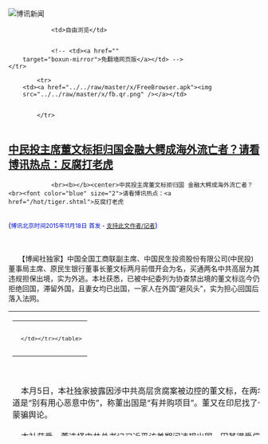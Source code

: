 

<img src="../../raw/master/x/logo_40.gif" alt="博讯新闻"/>
<table>
    <tr>
                
                <td>自由浏览</td>
        
        
                <!-- <td><a href=""
        target="boxun-mirror">免翻墙网页版</a></td> -->
    </tr>
    
            <tr>
        <td><a href="../../raw/master/x/FreeBrowser.apk"><img
        src="../../raw/master/x/fb.qr.png" /></a></td>

        
            </tr>
</table>
<h2>
	<a href="http://www.boxun.com/news/gb/china/2015/11/201511180710.shtml" target="boxun-mirror">中民投主席董文标拒归国金融大鳄成海外流亡者？请看博讯热点：反腐打老虎</a>
</h2>
<p><tr>
<td class="F11" colspan="2" style="line-height:18pt; font-family:宋体; font-size: 12pt;padding:10px;border-top:0"> 

                <br><b></b><center>中民投主席董文标拒归国 金融大鳄成海外流亡者？<br><font color="blue" size="2">请看博讯热点：<a href="/hot/tiger.shtml">反腐打老虎
</a></font><br><font color="#000fC0">(<small>博讯北京时间2015年11月18日</small> <small>首发 - <a href="/cgi-bin/news/support.cgi?art_id=china201511180710" target="_new">支持此文作者/记者</a></small>)</font>
</center>
                <!--bodystart-->      <br>
    <br>
     【博闻社独家】中国全国工商联副主席、中国民生投资股份有限公司(中民投)董事局主席、原民生银行董事长董文标两月前借开会为名，买通两名中共高层为其违规担保出境，实为外逃。本社获悉，已被中纪委列为协查禁出境的董文标迄今仍拒绝回国，滞留外国，且妻女均已出国，一家人在外国“避风头”，实为担心回国后落入法网。 
<table cellpadding="4" align="left" border="0" width="300" height="250"><tr><td>
<table cellpadding="2" cellspacing="0" border="0"><tr><td align="center" style="line-height:18pt; font-family:宋体; font-size: 10pt;padding:10px;border-top:0">

<!-- boxun.com_300x250_education-article-embed_chinese -->
<div id="box011">
<script type="text/javascript">

</script>
</div>

     </td></tr></table>
</td></tr></table>
<br>
                       <br>
    本月5日，本社独家披露因涉中共高层贪腐案被边控的董文标，在两名现任政治局委员担保下于9月26日借开会之名出逃日本。中民投回应指本社报道是“别有用心恶意中伤”，称董出国是“有并购项目”。董又在印尼找了一家相熟华商，到其公司拍张合影然后对外发布，以证其在外“洽谈业务”，实为蒙骗舆论。<br>
    <br>
    本社获悉，董选择中共总书记习近平访美期间违规出国，因其得悉信息中共要对金融界进行反贪腐，诸多目标人物都与他有关，有高层人士暗示他出去“避避风头”，因而千方百计找借口，买通关系，混出国外。<br>
    <br>
    董文标违规出国至今已两个月，逾期不归，借口是妻子女儿都在国外(据悉她们早已取得外国居留权)，想多陪妻女。但据了解，董现与妻女以新加坡为常居地。董出国后，中民投的工作主要由总裁李怀珍主持；董则通过电信等方式进行遥控指挥。<br>
    <br>
    10月28日，董文标又现身中民创业俱乐部在新加坡举行的启动仪式，除董文标外，中民投副主席史玉柱、李银珩，以及中民投32家股东单位代表和中民投经营层高管出席仪式，中民投总裁李怀珍主持会议。外界质疑如此一个中国企业的“俱乐部”，何故要千里迢迢、兴师动众飞到新加坡启动，知情者一语道白：主要就为配合董文标滞外不归！<br>
    <br>
    消息指，董文标主政民生银行其间，留下一屁股烂账，其中一家民企贷款70亿，另外一家贷款17亿，都是经董的手批出，“有去无回”；更重要的是，董文标涉嫌利用手中权力，拉拢腐蚀金融高官，向高官家人输送利益，其中包括前央行行长戴相龙的女婿车峰，车现已被当局拘查，戴相龙亦被中纪委约谈，董文标深知身陷风暴眼。<br>
    <br>
    本社上月初披露，董文标是以去日本参加国际金融会议为名，于9月26日上午从北京首都国际机场出境，被北京市出入境管理局根据公安部的边控名单，控制了数小时。但董文标找到了重庆市委书记孙政才的妻子胡颖；胡是民生银行旗下北京民生财富学院执行院长、民生文化国际交流中心总经理头衔，胡颖则找了其丈夫孙政才。<br>
    <br>
    同时，董文标又找到另一位中共政治局委员、中央统战部部长孙春兰。因孙的丈夫唐骏当年做生意，曾获董文标支持，批给巨额贷款。两位姓孙的政治局委员先后向全国工商联主席全哲洙打招呼“担保”，全哲洙只好以全国工商联名义，给公安部边防管理局、北京市出入境管理局出示担保传真。<br>
    <br>
    博闻社报道全文：<a href="http://bowenpress.com/news/bowen_40851.html">中民投主席董文标拒归国 金融大鳄成海外流亡者？</a>
 [博讯首发,转载请注明出处]- <a href="/cgi-bin/news/support.cgi?art_id=china201511180710" target="_new">支持此文作者/记者</a><!--bodyend-->(博讯 boxun.com) <br><!----> 2300710       
<hr>
<table width="620"><tr><td>
<b></p>
<p>
	<small> ============== 1天前</small>
</p><h2>
	<a href="http://www.boxun.com/news/gb/china/2015/11/201511170105.shtml" target="boxun-mirror">中共军改下月底启动方案缩水裁官减少</a>
</h2>
<p><tr>
<td class="F11" colspan="2" style="line-height:18pt; font-family:宋体; font-size: 12pt;padding:10px;border-top:0"> 

                <br><b></b><center>中共军改下月底启动 方案缩水裁官减少<br><font color="#000fC0">(<small>博讯北京时间2015年11月17日</small> <small>首发 - <a href="/cgi-bin/news/support.cgi?art_id=china201511170105" target="_new">支持此文作者/记者</a></small>)</font>
</center>
                <!--bodystart-->      <br>
    【博闻社独家】本社获悉，中共军队改革下月底开始正式启动。首先要动是军委直属机构，明年一月开始改四总部，二月动七大军区。由于此次军改动作很大，军队中高层将领意见太多，军改方案有所改动，包括原七大军区二级部门整编后保留，改为各战区所属二级局。改革比预期退步，裁减军官相对变少。<br>
      
<table cellpadding="4" align="left" border="0" width="300" height="250"><tr><td>
<table cellpadding="2" cellspacing="0" border="0"><tr><td align="center" style="line-height:18pt; font-family:宋体; font-size: 10pt;padding:10px;border-top:0">

<!-- boxun.com_300x250_article-embed_chinese -->

<!-- boxun.com_300x250_article-embed_chinese -->
<div id="box006">
<script type="text/javascript">

</script>
</div>


     </td></tr></table>
</td></tr></table>
<br>
                       军方消息人士对本社透露，此次军改方案在军队内部引起震荡属意料中事，但为保证改革成功，中央军委深化改革领导小组还是将改革时间稍为延后，推到今年12月底启动；改革方案亦作了局部调整，顶层设计不变，即军委领导机构的改革不变，七大军区撤改为四大战区不变，但战区组成有所变化。<br>
    <br>
    消息透露，经军委主席习近平拍板决定，军队改革方案从下月底开始实施，首先要动的是军委直属机构，如国防大学、国防科技大学、军事科学院等科研及教学机构的转轨；明年一月底开始对军委四总部改革。<br>
    <br>
    军委总部改革方案诚如早前本社所透露，成立陆、海、空三军总部，原军委四总部大变身，总后与总装合并，组成新的后勤保障部门。总参谋部仿照美军参谋长联席会议升格，由三军总部首长和相关将领组成，为军委主席决策提供参谋意见。原四总部改编后成为军委办事机构，不再有一级权限。<br>
    <br>
     消息形容，改革后的中央军委，基本上就是军委主席和总参谋部进行决策，副主席作用将大大弱化，甚至形同虚设。<br>
    <br>
    <a href="http://bowenpress.com/news/bowen_40657.html">博闻社全文报道</a><br>
    <br>
    －
 [博讯首发,转载请注明出处]- <a href="/cgi-bin/news/support.cgi?art_id=china201511170105" target="_new">支持此文作者/记者</a><!--bodyend-->(博讯 boxun.com) <br><!----> 3140105       
<hr>
<table width="620"><tr><td>
<b></p>
<p>
	<small> ============== 2天前</small>
</p><h2>
	<a href="http://www.boxun.com/news/gb/china/2015/11/201511170103.shtml" target="boxun-mirror">习近平访美成果玩乌笼中美高铁项目被指假大空</a>
</h2>
<p><tr>
<td class="F11" colspan="2" style="line-height:18pt; font-family:宋体; font-size: 12pt;padding:10px;border-top:0"> 

                <br><b></b><center>习近平访美成果玩乌笼 中美高铁项目被指假大空<br><font color="#000fC0">(<small>博讯北京时间2015年11月17日</small> <small>首发 - <a href="/cgi-bin/news/support.cgi?art_id=china201511170103" target="_new">支持此文作者/记者</a></small>)</font>
</center>
                <!--bodystart-->      【博闻社独家】今年9、10两个月，中国国家主席习近平先后对美国和英国这两个西方大国进行国事访问；中共官媒号称取得丰硕成果，其中访美成果洋洋洒洒五大类49项。不过大部份为看不见摸不着「务虚」成果，看得见、摸得着的成果大部份又以中方付钱为代价，如向波音购买300架飞机、中美合作建设美国洛杉矶至拉斯维加斯的高铁项目等。<br>
    <br>
     香港出版的最新一期《博讯》月刊透露，就是这些中方掏钱的「巨大成果」，也有不少涉嫌假大空，或八字还没一撇的空中楼阁项目。例如中美合作洛杉矶至拉斯维加斯高铁项目，该项目曾被美国媒体形容为「骗子」项目，早在20年前已有美国公司提出，起起伏伏，未见有影。此次被中方拣起，作为中国高铁向西方输出的标志性成果之一，纳入习近平访美成果目录。有美国媒体指，该项目「借尸还魂」，中国可能要成冤大头。 
<table cellpadding="4" align="left" border="0" width="300" height="250"><tr><td>
<table cellpadding="2" cellspacing="0" border="0"><tr><td align="center" style="line-height:18pt; font-family:宋体; font-size: 10pt;padding:10px;border-top:0">

<!-- boxun.com_300x250_article-embed_chinese -->

<!-- boxun.com_300x250_article-embed_chinese -->
<div id="box006">
<script type="text/javascript">

</script>
</div>


     </td></tr></table>
</td></tr></table>
<br>
                       <br>
    根据中国外交部清单，「洛杉矶至拉斯维加斯的高铁项目」排习近平访美第二大类的第25条：「中国铁路国际(美国)有限公司与美国沙漠快线有限责任公司和帕姆代尔高速铁路有限责任公司在2015年9月13日签署组建美国西部快线项目合资公司框架协议。」清单没有列出这项彰显中国高铁走出世界的伟大胜利的项目，到底具体为何，要花多少钱。<br>
    <br>
    事实上习近平访美前，中方已于9月17日在北京召开中美经济合作记者会，通告此重事项。当时中共中央财办副主任舒国增透露，中美组建合资公司建设并经营「西部快线高速铁路」，从美国内华达州拉斯维加斯，到加州胜利谷和帕姆代尔，最终到洛杉矶，全长370公里，计划总投资127亿美元，预计工程于2016年9月底开工，工期为三年左右。<br>
    <br>
    <a href="http://bowenpress.com/news/bowen_40454.html">博闻社全文报道</a><br>
    <br>
    －
 [博讯首发,转载请注明出处]- <a href="/cgi-bin/news/support.cgi?art_id=china201511170103" target="_new">支持此文作者/记者</a><!--bodyend-->(博讯 boxun.com) <br><!----> 2080103       
<hr>
<table width="620"><tr><td>
<b></p>
<p>
	<small> ============== 2天前</small>
</p><h2>
	<a href="http://www.boxun.com/news/gb/intl/2015/11/201511161953.shtml" target="boxun-mirror">国际救援失败，姜野飞董广平上周五晚被遣返回中国请看博讯热点：抗议示威</a>
</h2>
<p><tr>
<td class="F11" colspan="2" style="line-height:18pt; font-family:宋体; font-size: 12pt;padding:10px;border-top:0"> 

                <br><b></b><center>国际救援失败，姜野飞董广平上周五晚被遣返回中国<br><font color="blue" size="2">请看博讯热点：<a href="/hot/protest.shtml">抗议示威
</a></font><br><font color="#000fC0">(<small>博讯北京时间2015年11月16日</small> <small>首发 - <a href="/cgi-bin/news/support.cgi?art_id=intl201511161953" target="_new">支持此文作者/记者</a></small>)</font>
</center>
                <!--bodystart-->     <div align="center"><img src="http://upload.bx.tl/news/temp13/201511160350351.jpg" width="500"></div>
<br>
        姜野飞在泰国移民监狱被拍照<br>
    <br><center><font size="4"><b>11月13日晚遭遣返登机，一同5名中国难民</b></font></center>
<br>
    <br>
    经过泰国华人朋友再三询问泰国移民监狱IDC 警察，证实，姜野飞、董广平二人已于上周五晚间被中共遣返回国。<br>
    与此同时，来自移民监IDC 内部的消息，也证实，二人于上周五晚间离开移民监狱，被遣送回国。并且消息指，一同遣返的是五个中国难民，其他三人尚不知姓名。不过，已经被关押在IDC 长达七年的联合国难民，中国人李宇宙，却并不在此次遣返之列。<br>
    <br><center><font size="4"><b>遣返前，接受国已经签字，正在接收谈判中</b></font></center>
<br>
    <br>
    姜野飞妻子楚玲告诉记者：“被突然遣返前一周左右，接收国已经和难民署签字，我们都已经知道是哪个西方国家要接收我们，我们已经在为此做准备了。具体的谈判，就是接收国，难民署，和泰国政府的移民局之间谈判。谁料到，中共竟然践踏国际法，公然从接收国和难民署手中抢走了我的丈夫。”<br>
    “丈夫是我生命中的另一半，现在，我的大脑已经无法正常思维了。这太超乎常规了。”楚玲说。<br>
    <br><center><font size="4"><b>消息说：中共掏钱支付保释金和机票</b></font></center>
<br>
    <br>
    消息来源说，他们反复询问过好几位移民监狱IDC的警察，异口同声确认二人已经被遣返回中国。移民监狱警察说：“中国政府掏钱，支付了保释金和机票，把他们送回中国了。”他们质问警察，姜董二人是联合国难民，怎么可以遣返？警察只回答说：他们是通缉犯，中国政府掏钱就遣返了。<br>
    记者打电话去联合国难民署泰国公署，接电话的官员以不便讨论难民个案为由，拒绝确认消息。<br>
    <br><center><font size="4"><b>国际大营救，集体不敌中泰金钱交易</b></font></center>
<br>
    <br>
    上月28日，姜野飞、董广平被抓后，随即众多国际人士和机构加入了营救行列，包括中国海外各民主党派，民阵、社民党、民主党、公民力量、对华援助协会等在内，以及国际大赦组织、联合国难民署、西方几个国家政府等，均参与了救援工作。然而，现在，国际大救援宣告失败，全体不敌中共和泰国军政府的金钱交换，违背国际底线，将联合国难民也移交返回原籍国。<br>
    <br><center><font size="4"><b>中泰军政府公然违反“难民不驱回”的国际准则</b></font></center>
<br>
    <br>
    国际难民公约第三十三条规定了禁止驱回原则，即：任何国家，不得将在领土内的难民强行遣返回母国，或驱逐出境。根据1951年《难民地位公约》第33条：“任何递约国，不得以任何方式，将难民驱逐或送回至其（母国或其他国家，若这可能导致难民的）生命或自由因为他的种族、宗教、国籍、参加某一社会团体或具有某种政治见解而受威胁的领土边界。”<br>
    这项原则被国际社会广泛接受，已属于国际习惯法。因此，即使每一国家，即便非《难民地位公约》的缔约国，皆有义务尊重禁止驱回原则。缔约国是依据《难民地位公约》，非缔约国则是依据国际习惯法。<br>
    泰国政府明知他们回到中国将意味着什么，依然漠视国际惯例、国际道德准则，放任遣返。联合国难民署更清楚他们被遣返将会遭遇什么后果，但还是没能竭力保护自己批准的政治难民。<br>
    <br><center><font size="4"><b>“难民证”也不能保证安全，在泰中国难民陷入集体恐慌</b></font></center>
<br>
    <br>
    姜野飞曾长期创作讽刺习近平系列漫画，外界人士普遍认为，正是这个原因，导致中共一定要遣返他回国受到惩处。董广平曾参与了“平反六四”和纪念赵紫阳等活动，多次被捕，被称为“郑州十君子”之一。<br>
    他们二人均已经获批为联合国难民，但是如今，这张政治难民的证书，还是不能够保护他们的人身安全。在泰国的中国难民安全，遭遇前所未有的威胁。<br>
    <div align="center"><img src="http://upload.bx.tl/news/temp13/201511160350352.jpg" width="500"></div>
<br>
        董广平曾在在中国被关押照片<br>
    目前，身在泰国寻求政治避难的中国难民，民运、维权和法轮功的，大约有数十人。前几天，曾帮姜野飞董广平家属做过翻译的法轮功小林，和另一功友周勇，也被泰国警察抓进移民监。联系到前不久被从泰国绑架回中国的瑞典籍香港出版商阿海案，习近平政府的海外大抓捕，已经在泰国难民中造成了大恐慌。记者联系到的几位中国难民，对姜董二人被遣返，均感到极为震惊，因为他们拿着联合国难民署颁发的难民证。<br>
    “我们不知道该怎么办了，泰国已经没有安全可言，中共想抓谁回去，就可以抓，下一步，我们该去哪里呢？联合国也不能保护我们的安全了。”一位难民朋友说。<br>
     
 [博讯首发,转载请注明出处]- <a href="/cgi-bin/news/support.cgi?art_id=intl201511161953" target="_new">支持此文作者/记者</a><!--bodyend-->(博讯 boxun.com) <br><!-- http://upload.bx.tl/news/temp13/201511160350351.jpg http://upload.bx.tl/news/temp13/201511160350352.jpg--> 2021953       
<hr>
<table width="620"><tr><td>
<b></p>
<p>
	<small> ============== 3天前</small>
</p><h2>
	<a href="http://www.boxun.com/news/gb/china/2015/11/201511160928.shtml" target="boxun-mirror">福建纪委书记倪岳峰被双规与何立峰关系密切请看博讯热点：反腐打老虎</a>
</h2>
<p><tr>
<td class="F11" colspan="2" style="line-height:18pt; font-family:宋体; font-size: 12pt;padding:10px;border-top:0"> 

                <br><b></b><center>福建纪委书记倪岳峰被双规 与何立峰关系密切<br><font color="blue" size="2">请看博讯热点：<a href="/hot/tiger.shtml">反腐打老虎
</a></font><br><font color="#000fC0">(<small>博讯北京时间2015年11月16日</small> <small>首发 - <a href="/cgi-bin/news/support.cgi?art_id=china201511160928" target="_new">支持此文作者/记者</a></small>)</font>
</center>
                <!--bodystart-->     博讯独家消息，福建省福建纪委书记倪岳峰日前已被双规，这是自10月<a href="/news/gb/china/2015/10/201510080045.shtml">苏树林被查</a>以来，福建落马的第二高官。<br>
    <img src="http://www.boxun.com/news/images/2015/11/201511160928china1.jpg" alt="福建纪委书记倪岳峰被双规 与何立峰关系密切"><p><br>
    在官方14日报道中共福建省委九届十五次全会时，排名第四的倪岳峰并没有出现在与会者名单中。福州日报报道称“省委书记尤权主持会议。省委副书记于伟国，省委常委杨岳、叶双瑜、张志南、李书磊、王蒙徽、熊安东、雷春美出席会议。”<br>
    <br>
    消息人士向博讯透露，倪岳峰13日被中央带到北京交代问题,无缘参加当天福建省九届十五次会议。据信，倪岳峰被调查和土地征收腐败有关。博讯网曾多次报道倪岳峰与原福州市委书记何立峰(现任国家发改委副主任)以及福建原省长苏树林大肆侵占农民土地，从中牟利。而厦门原国土局长“自杀”，让问题变得更为严重。
 [博讯首发,转载请注明出处]- <a href="/cgi-bin/news/support.cgi?art_id=china201511160928" target="_new">支持此文作者/记者</a><!--bodyend-->(博讯 boxun.com) <br><!----> 750928       
</p>
<hr>
<table width="620"><tr><td>
<b></p>
<p>
	<small> ============== 3天前</small>
</p><h2>
	<a href="http://www.boxun.com/news/gb/intl/2015/11/201511161259.shtml" target="boxun-mirror">流亡泰国民运人士姜野飞董广平疑被遣返中国</a>
</h2>
<p><tr>
<td class="F11" colspan="2" style="line-height:18pt; font-family:宋体; font-size: 12pt;padding:10px;border-top:0"> 

                <br><b></b><center>流亡泰国民运人士姜野飞董广平疑被遣返中国<br><font color="#000fC0">(<small>博讯北京时间2015年11月16日</small> <small>首发 - <a href="/cgi-bin/news/support.cgi?art_id=intl201511161259" target="_new">支持此文作者/记者</a></small>)</font>
</center>
                <!--bodystart-->     <br>
    <br>
      博讯报道（11月16日），据某人权机构以及泰国移民监消息，10月28日被泰国警方抓捕的中国民运人士姜野飞和董广平疑似于2015年11月12日遣返中国。目前，两位当事人家属在联合国难民署（UN）门口等待来自UN的确认。 
<table cellpadding="4" align="left" border="0" width="300" height="250"><tr><td>
<table cellpadding="2" cellspacing="0" border="0"><tr><td align="center" style="line-height:18pt; font-family:宋体; font-size: 10pt;padding:10px;border-top:0">

<!-- boxun.com_300x250_article-embed_chinese -->

<!-- boxun.com_300x250_article-embed_chinese -->
<div id="box006">
<script type="text/javascript">

</script>
</div>


     </td></tr></table>
</td></tr></table>
<br>
                       <br>
    据姜野飞妻子楚玲消息：12号晚上10点20分姜野飞和董广平他俩被带走。走时要求衣服鞋子都穿上，以往换房间不用穿鞋和衣服就可以，那天带人的气势不像是换房，而是另有目的。<br>
    <br>
    据楚玲说：以前关在15A房间的时候，有电话可以偷偷打出来和外面取得联系。但是换到5号房间之后，那里没有电话，只能是3天放风时打公用电话。<br>
    <br>
    楚玲据姜野飞狱友消息：姜野飞当时感觉不好，临走向狱友交代了很多话。但是，现在楚玲还不知道姜野飞对那个狱友说了些什么。<br>
    <br>
    据泰国移民监消息：移民监警察说姜董二人已被遣返中国，一同被遣返的有五人，除了姜董二人之外，另外三人身份情况不明。<br>
    <br>
    此前，联合国难民署（UN）一直让当事人家属保持低调，并且多次保证姜董二人不会被遣返中国，等候联合国难民署（UN）的协调。
 [博讯首发,转载请注明出处]- <a href="/cgi-bin/news/support.cgi?art_id=intl201511161259" target="_new">支持此文作者/记者</a><!--bodyend-->(博讯 boxun.com) <br><!----> 2351259       
<hr>
<table width="620"><tr><td>
<b></p>
<p>
	<small> ============== 3天前</small>
</p><h2>
	<a href="http://www.boxun.com/news/gb/intl/2015/11/201511160528.shtml" target="boxun-mirror">巴黎恐袭撼动G20峰会习近平修改演讲稿</a>
</h2>
<p><tr>
<td class="F11" colspan="2" style="line-height:18pt; font-family:宋体; font-size: 12pt;padding:10px;border-top:0"> 

                <br><b></b><center>巴黎恐袭撼动G20峰会 习近平修改演讲稿<br><font color="#000fC0">(<small>博讯北京时间2015年11月16日</small> <small>首发 - <a href="/cgi-bin/news/support.cgi?art_id=intl201511160528" target="_new">支持此文作者/记者</a></small>)</font>
</center>
                <!--bodystart-->      【博闻社独家】11月13日夜间突然发生在巴黎的连环恐怖攻击，使得将在土耳其安塔利亚召开的2015年「20国集团」(G20)高峰会笼罩在恐怖攻击的阴影之下。出席峰会的中国国家主席习近平，也要临时修改演说稿，以应变化。<br>
    继2001年美国911事件之后，巴黎恐袭让出席本次G20峰会的领袖们不再纸上谈兵和坐而论道，再次并肩作战。为此，东道主土耳其与各国代表团紧急磋商，在保留原定世界经济和难民危机议题的前提下，将重点突出联合反恐议题。<br>
      
<table cellpadding="4" align="left" border="0" width="300" height="250"><tr><td>
<table cellpadding="2" cellspacing="0" border="0"><tr><td align="center" style="line-height:18pt; font-family:宋体; font-size: 10pt;padding:10px;border-top:0">

<!-- boxun.com_300x250_article-embed_chinese -->

<!-- boxun.com_300x250_article-embed_chinese -->
<div id="box006">
<script type="text/javascript">

</script>
</div>


     </td></tr></table>
</td></tr></table>
<br>
                       博闻社独家获悉，出于对巴黎恐怖攻击中无辜遇难者的尊重和悼念，土耳其将缩短当地时间15日晚上举行的领袖晚宴和欢迎仪式的规模和时间。与会的20国领袖将尽可能重点探讨各国联合反恐的新举措，并发布联合声明。<br>
    <br>
    法国总统奥朗德此前已亲自致电土耳其总理厄尔多安，由于巴黎发生前所未有恐袭的缘故，他将不会出席本次峰会，改由法国外交部长和财政部长代表法国与会；厄尔多安和与会其他各国领袖已对奥朗德的决定表示尊重和理解。<br>
    <br>
    此外，博闻社独家了解，巴黎恐袭迫使将出席高峰会的中国国家主席习近平要求「笔杆子」王沪宁连夜修改相关发言稿和演讲稿，尤其是收敛他原本想强调的中国梦和世界梦，将重点改变为各国联合反恐的重要性。
 [博讯首发,转载请注明出处]- <a href="/cgi-bin/news/support.cgi?art_id=intl201511160528" target="_new">支持此文作者/记者</a><!--bodyend-->(博讯 boxun.com) <br><!----> 600528       
<hr>
<table width="620"><tr><td>
<b></p>
<p>
	<small> ============== 3天前</small>
</p><h2>
	<a href="http://www.boxun.com/news/gb/intl/2015/11/201511140945.shtml" target="boxun-mirror">香港书商阿海（桂民海）离开泰国公寓视频</a>
</h2>
<p><tr>
<td class="F11" colspan="2" style="line-height:18pt; font-family:宋体; font-size: 12pt;padding:10px;border-top:0"> 

                <br><b></b><center>香港书商阿海（桂民海）离开泰国公寓视频<br><font color="#000fC0">(<small>博讯北京时间2015年11月14日</small> <small>首发 - <a href="/cgi-bin/news/support.cgi?art_id=intl201511140945" target="_new">支持此文作者/记者</a></small>)</font>
</center>
                <!--bodystart-->     （博讯独家）阿海最后一次离开公寓时间是10月17日，有一名华人男子陪同，之后未再回到公寓。阿海“失联”后，曾有四名男子进入他的公寓，“使用”了他的电脑，长达两个多小时。并且，这四名男子要带走阿海的电脑，但是物业经理不同意，未能带走。<br>
    <br>
    10月17日视频：<br>
    <iframe width="560" height="315" src="https://www.youtube.com/embed/hC-3qjdapn8" frameborder="0" allowfullscreen></iframe><br>
    <br>
    物业经理告诉泰国朋友：<br>
        “17D业主于10月17日，同一名讲中国话男子离开公寓后，就再也没有回来过。离开时，他开自己的车走的。11月3日曾有四名男子，其中有一名讲泰语的，其他几名应该是中国人，进入了17D 公寓。物业管理处接到了业主本人的电话，告知有四位客人，请允许进入他的房间。他的房间平时并不锁门。物业处做了登记，允许他们进入该公寓。四人进入后打开业主电脑。使用了两个多小时。业主曾交代说，可以让他们在公寓过夜。但是四人两个多小时后离开，离开时要带走业主的电脑，但是物业管理处没有答应。”<br>
        访客登记表显示，11月3日有四名访客进入阿海公寓，阿海不在公寓内。登记人“何伟”，离开时间13:40 。管理处说他们大约11点多进入，在阿海房间逗留两个多小时。
 [博讯首发,转载请注明出处]- <a href="/cgi-bin/news/support.cgi?art_id=intl201511140945" target="_new">支持此文作者/记者</a><!--bodyend-->(博讯 boxun.com) <br><!----> 2550945       
<hr>
<table width="620"><tr><td>
<b></p>
<p>
	<small> ============== 5天前</small>
</p><h2>
	<a href="http://www.boxun.com/news/gb/intl/2015/11/201511131020.shtml" target="boxun-mirror">独家：范长龙犯颜直谏上书习近平吁军改推后</a>
</h2>
<p><tr>
<td class="F11" colspan="2" style="line-height:18pt; font-family:宋体; font-size: 12pt;padding:10px;border-top:0"> 

                <br><b></b><center>独家：范长龙犯颜直谏上书习近平吁军改推后<br><font color="#000fC0">(<small>博讯北京时间2015年11月13日</small> <small>首发 - <a href="/cgi-bin/news/support.cgi?art_id=intl201511131020" target="_new">支持此文作者/记者</a></small>)</font>
</center>
                <!--bodystart-->     <br>
     【博闻社独家】由习近平亲自倡导的中共军队改革如箭在弦。本社获得的消息透露，有鉴于改革方案在军队中高层引起的反应太强烈，抗拒心普遍，现任中央军委第一副主席范长龙以个人名义上书军委主席习近平和中央军委，要求将军改实施的时间延后两个月，以便有足够时间进行军改的思想和组织准备工作。范此举无疑于犯颜上谏，正被军方喉舌群起围攻。<br>
      
<table cellpadding="4" align="left" border="0" width="300" height="250"><tr><td>
<table cellpadding="2" cellspacing="0" border="0"><tr><td align="center" style="line-height:18pt; font-family:宋体; font-size: 10pt;padding:10px;border-top:0">

<!-- boxun.com_300x250_article-embed_chinese -->

<!-- boxun.com_300x250_article-embed_chinese -->
<div id="box006">
<script type="text/javascript">

</script>
</div>


     </td></tr></table>
</td></tr></table>
<br>
                       中南海知情者对本社透露，范长龙是以写信的方式，以个人名义给习近平和中央军委上书，他首先表示个人无条件拥护和支持军改方案，肯定军改方案的大方向是正确的，对中国军队走向现代化，对实现中华民族伟大复兴意义重大。但范上书表示，由于此次军改动作太大，军队中高层反应非常强烈，普遍存在抗拒心和疑虑。<br>
    <br>
    范长龙在上书中具体罗列了一些军队中高层中，存在的抗拒心和疑虑的现象，例如、、<br>
    <br>
    <a href="http://bowenpress.com/news/bowen_39960.html">博闻社报道全文</a><br>
    <br>
    －
 [博讯首发,转载请注明出处]- <a href="/cgi-bin/news/support.cgi?art_id=intl201511131020" target="_new">支持此文作者/记者</a><!--bodyend-->(博讯 boxun.com) <br><!----> 831020       
<hr>
<table width="620"><tr><td>
<b></p>
<p>
	<small> ============== 6天前</small>
</p><h2>
	<a href="http://www.boxun.com/news/gb/intl/2015/11/201511131019.shtml" target="boxun-mirror">中国外交部公开宣布放弃南海纳土纳群岛主权请看博讯热点：南沙、西沙争端</a>
</h2>
<p><tr>
<td class="F11" colspan="2" style="line-height:18pt; font-family:宋体; font-size: 12pt;padding:10px;border-top:0"> 

                <br><b></b><center>中国外交部公开宣布放弃南海纳土纳群岛主权<br><font color="blue" size="2">请看博讯热点：<a href="/hot/south_china_sea.shtml">南沙、西沙争端
</a></font><br><font color="#000fC0">(<small>博讯北京时间2015年11月13日</small> <small>综合报道</small>)</font>
</center>
                <!--bodystart-->      <br>
    【博闻社】中国外交部发言人洪磊在12日的例行记者会上宣告，南沙纳土纳群岛主权属于印尼，中方没有表示异议。令外界一片哗然，质疑外交部突然公开卖国，不满北京一夜放弃了这个自宋朝以来就一直被视为中国人故土、面积比南沙陆地大1000倍的群岛。<br>
      
<table cellpadding="4" align="left" border="0" width="300" height="250"><tr><td>
<table cellpadding="2" cellspacing="0" border="0"><tr><td align="center" style="line-height:18pt; font-family:宋体; font-size: 10pt;padding:10px;border-top:0">

<!-- boxun.com_300x250_article-embed_chinese -->

<!-- boxun.com_300x250_article-embed_chinese -->
<div id="box006">
<script type="text/javascript">

</script>
</div>


     </td></tr></table>
</td></tr></table>
<br>
                       以下为有关纳土纳群岛的一些历史记载。原刊于中国官方各媒体网站。<br>
    <br>
    纳土纳群岛位于南中国海西南部，距曾母暗沙约400公里，距中国内地陆地约1900公里，距印尼加里曼丹岛最近之处225公里。目前其隶属印尼廖内群岛省管辖，居住人口约9万，由272个岛屿组成，面积达2110平方公里。同时，该区域是著名的石油和天然气蕴藏地。<br>
    <br>
    <a href="http://bowenpress.com/news/bowen_39822.html">博闻社报道全文</a><br>
    <br>
    －
 [博讯综合报道] <!--bodyend-->(博讯 boxun.com) <br><!----> 3441018       
<hr>
<table width="620"><tr><td>
<b></p>
<p>
	<small> ============== 6天前</small>
</p><h2>
	<a href="http://www.boxun.com/news/gb/china/2015/11/201511120556.shtml" target="boxun-mirror">紫禁来鸿：失势多病无心恋栈李克强十九大或让贤请看博讯热点：习近平观察</a>
</h2>
<p><tr><td class="F11" colspan="2" style="line-height:18pt; font-family:宋体; font-size: 12pt;padding:10px;border-top:0"> 

                <br><b></b><center>紫禁来鸿：失势多病无心恋栈 李克强十九大或让贤<br><font color="blue" size="2">请看博讯热点：<a href="/hot/xijinping.shtml">习近平观察
</a></font><br><font color="#000fC0">(<small>博讯北京时间2015年11月12日</small> <small>首发 - <a href="/cgi-bin/news/support.cgi?art_id=china201511120556" target="_new">支持此文作者/记者</a></small>)</font>
</center>
                <!--bodystart-->      <br>
    <br>
     【博闻社独家】十月底举行的中共十八届五中全会，总书记习近平披褂上阵，亲自为十三五规划建议做说明，破了过往多个五年规划建议都由总理做说明的惯例。这一罕见现象并没有足够引起外界关注。北京消息告诉本社，这其实对外释放一个重要的信号：现任总理李克强再度被边缘化；消息指，李克强患有心脏病、糖尿病等多种疾病，加上受习排挤已无心恋栈，极有可能在两年后的十九大时让贤，辞去总理一职。 
<table cellpadding="4" align="left" border="0" width="300" height="250"><tr><td>
<table cellpadding="2" cellspacing="0" border="0"><tr><td align="center" style="line-height:18pt; font-family:宋体; font-size: 10pt;padding:10px;border-top:0">

<!-- boxun.com_300x250_article-embed_chinese -->

<!-- boxun.com_300x250_article-embed_chinese -->
<div id="box006">
<script type="text/javascript">

</script>
</div>


     </td></tr></table>
</td></tr></table>
<br>
                       <br>
    中南海知情者对本社表示，改革开放后历次中央全会商讨建议下一个五年规划，都是由时任政治常委、总理做说明，如十四届五中全会通过「九五」计划和2010年远景目标的建议，是李鹏做说明；十五届五中全会通过十五规划建议，是朱</td></tr></p>
<p>
	<small> ============== 7天前</small>
</p><h2>
	<a href="http://www.boxun.com/news/gb/intl/2015/11/201511101944.shtml" target="boxun-mirror">查明：香港书商阿海10月17日失踪，泰国物业今报警请看博讯热点：打压媒体和记者</a>
</h2>
<p><tr>
<td class="F11" colspan="2" style="line-height:18pt; font-family:宋体; font-size: 12pt;padding:10px;border-top:0"> 

                <br><b></b><center>查明：香港书商阿海10月17日失踪，泰国物业今报警<br><font color="blue" size="2">请看博讯热点：<a href="/hot/xinwenziyou.shtml">打压媒体和记者
</a></font><br><font color="#000fC0">(<small>博讯北京时间2015年11月10日</small> <small>首发 - <a href="/cgi-bin/news/support.cgi?art_id=intl201511101944" target="_new">支持此文作者/记者</a></small>)</font>
</center>
                <!--bodystart-->     <br>
        李  方<br>
    <br><br><b>失联后公寓曾有四名男子进入，电脑疑被拷贝</b><br>
    <img src="http://www.boxun.com/news/images/2015/11/201511101944intl1.jpg" alt="查明：香港书商阿海10月17日失踪，泰国物业今报警"><p><br>
    公寓电梯里的监控视频截图：进入阿海房间男子<br>
    <br>
    博讯新闻曾于11月6日报道，瑞典籍香港书商桂民海（阿海），疑被中共国安绑架回国内关押。当时博讯新闻得到一个渠道的消息，证实阿海已经被控制在国内某地，消息源估计说应该在深圳。与此同时，阿海的三名员工也是在深圳失踪的。<br>
    昨日，查明阿海泰国芭提雅公寓具体地址后，今日专门请朋友前往查看。同时，请到一位泰国华人朋友和物业经理Mai 做了电话沟通，得到了确切的答案：阿海最后一次离开公寓时间是10月17日，有一名华人男子陪同，之后未再回到公寓。阿海“失联”后，曾有四名男子进入他的公寓，“使用”了他的电脑，长达两个多小时。并且，这四名男子要带走阿海的电脑，但是物业经理不同意，未能带走。<br>
    同时，朋友并从物业管理处获得部分监控视频和截图，证明阿海失踪时间，并展示了陪同阿海离开公寓的男子，以及之后进入阿海公寓四名男子的外貌轮廓。<br>
    <img src="http://www.boxun.com/news/images/2015/11/201511101944intl2.jpg" alt="查明：香港书商阿海10月17日失踪，泰国物业今报警"></p>
<p><br>
    公寓大堂监控视频截图：进入阿海房间的四名男子正走进大厅<br>
    <br><br><b>阿海泰国芭提雅公寓：Silver Beach Condominium </b><br><br><b>今天已经报警</b><br>
    <img src="http://www.boxun.com/news/images/2015/11/201511101944intl3.jpg" alt="查明：香港书商阿海10月17日失踪，泰国物业今报警"></p>
<p><br>
    阿海所住的泰国芭提雅公寓<br>
    <br>
    阿海公寓名叫Silver Beach （银海滩）。具体地址是：<br>
    Silver beach condo 17D , nuaklua soi 16  Pattaya（芭提雅）<br>
    阿海在公寓登记名：Mr . MinHai Gui<br>
    Condo物业管理处电话：+66038225001-7<br>
    物业经理Mai手机 +66-0860249067<br>
    物业经理Mai 下午打电话告诉泰国朋友，物业管理处现已经接受建议，向泰国警察报警。警察表示，现在先登记案件，如果业主太太前来报警，可以二次登记立案。<br>
    <img src="http://www.boxun.com/news/images/2015/11/201511101944intl4.jpg" alt="查明：香港书商阿海10月17日失踪，泰国物业今报警"></p>
<p><br>
    物业管理处报警登记单<br>
    <br><br><b>阿海泰国电话长时间显示空号状态</b><br>
    <br>
    之前，曾有朋友多次拨打公寓物业处电话旧号码+66038225050，始终无人接听。今天才知道网上公布的物业号码已经不用。拨打阿海泰国电话，长期处于“空号”状态。<br>
    <img src="http://www.boxun.com/news/images/2015/11/201511101944intl5.jpg" alt="查明：香港书商阿海10月17日失踪，泰国物业今报警"></p>
<p><br>
    公寓花园监控视频截图：10月17日下午，阿海开自己的车离开公寓<br>
    <br><br><b>11月3日四名男子进入阿海公寓，“使用”他的电脑两个多小时</b><br>
    <img src="http://www.boxun.com/news/images/2015/11/201511101944intl6.jpg" alt="查明：香港书商阿海10月17日失踪，泰国物业今报警"></p>
<p><br>
    公寓17D房间11月3日访客登记表<br>
    <br>
    物业经理告诉泰国朋友：<br>
    “17D业主于10月17日，同一名讲中国话男子离开公寓后，就再也没有回来过。离开时，他开自己的车走的。11月3日曾有四名男子，其中有一名讲泰语的，其他几名应该是中国人，进入了17D 公寓。物业管理处接到了业主本人的电话，告知有四位客人，请允许进入他的房间。他的房间平时并不锁门。物业处做了登记，允许他们进入该公寓。四人进入后打开业主电脑。使用了两个多小时。业主曾交代说，可以让他们在公寓过夜。但是四人两个多小时后离开，离开时要带走业主的电脑，但是物业管理处没有答应。”<br>
    访客登记表显示，11月3日有四名访客进入阿海公寓，阿海不在公寓内。登记人“何伟”，离开时间13:40 。管理处说他们大约11点多进入，在阿海房间逗留两个多小时。<br>
    <br><br><b>四名男子称：阿海和他们去柬埔寨赌博去了</b><br>
    <br>
    物业经理还说，进入阿海房间的四个人说，阿海和他们在柬埔寨赌博去了，一时回不来。<br>
    “四人离开的次日，也就是11月4日，曾给我打过一个电话，叫我把公寓的门关上，公寓里的一些食品，收到冰箱里去。”Mai 对泰国朋友讲。<br>
    物业经理Mai 记下了阿海11月3日打回电话时的号码：<br>
    +7838182216  <br>
    经查证，全球目前没有783开头的国际区号。经咨询相关人士，认为这可能是一个网络电话，所显示的号码没有意义。<br>
    <img src="http://www.boxun.com/news/images/2015/11/201511101944intl7.jpg" alt="查明：香港书商阿海10月17日失踪，泰国物业今报警"></p>
<p><br>
    公寓监控视频截图：10月17日陪同阿海离开公寓的男子，图中清楚显示着时间：2015年10月17日 13:15：53 ，星期六。<br>
    <br><br><b>笔会人士分析：可以肯定阿海已被绑架</b><br>
    <br>
    阿海同时也是独立中文笔会会员。记者和笔会相关人士沟通，认为，阿海有可能被诱回中国，现在在国内某地关押，被迫配合囚禁他的人，向公寓物业经理打电话，允许查他电脑的人，进入公寓。同时，出于安全考虑，他也会被迫“配合”控制者，不定时向他的德国妻子打电话或发邮件“报平安”。<br>
    这位相关人士，是阿海多年的朋友，他说：<br>
    “在10月17号前，他的铜锣湾书店因为装修，几乎天天打电话和装修工人沟通，此后，再无电话打来。他的所有朋友，在这之后，均联系不上他。明显显示，阿海被某种神秘力量控制。阿海能得罪谁呢？他就是出了一些揭露中共高层黑幕的图书，就是因为这个得罪了中共。如果是绑匪，为何不索款？为何要动他的电脑？显然，中共国安的人找了泰国翻译，来拷贝他的电脑。能带走当然更好，不能带走，肯定拷贝了，两个多小时，绝对可以拷得干干净净。一般的绑匪，要他的电脑内容干什么？他的书出版前，肯定存在电脑里的。出版过的书，也可能会部分存在电脑里，这些都会成为他的‘罪证’。”<br>
    他还表示，阿海平时非常忙碌，不可能这么久去柬埔寨赌博。“那开玩笑了，他不赚钱了！”他说。搜查他房间的人说他去柬埔寨赌博，也许他们正是通过柬埔寨的渠道，将他弄回了国内。这位人士认为。<br>
    <br><br><b>相关资料:</b><br>
    <img src="http://www.boxun.com/news/images/2015/11/201511101944intl8.jpg" alt="查明：香港书商阿海10月17日失踪，泰国物业今报警"></p>
<p><br>
    阿海和他的员工吕波<br>
    <br>
    阿海原名桂民海，北大毕业后到德国留学，后入籍瑞典。近年到香港创办出版社，专门出版政治书籍；还与人合作创办巨流发行公司，并于去年收购了铜锣湾书店。阿海等出版的书籍遍布在尖沙咀、旺角、北角、铜锣湾的报摊。阿海为瑞典国籍，已有确凿消息证实，阿海创办的巨流发行公司和铜锣湾书店的吕波等三名员工，已于上月24日在深圳被抓。<br>
    阿海数年来在香港出版了一些政治类图书，以揭露中共贪腐内幕和北京高层内斗为卖点，一些图书经过游客之手传到了国内。其中也不乏写到习近平等现任中共领导人黑幕的。据香港出版界人士认为，这些所谓的揭露黑幕，也许刺伤了现任领导层，是阿海被从泰国绑架的主要原因。<br>
    如果属实，这将是中共近年来又一次跨境政治绑架。以前较为著名的是王炳章。泰国这边曾经绑架了一个不知名的大陆异议人士王一鸣。<br>
    对于香港出版界，2013年10月香港晨钟书局总编辑姚文田在深圳被抓，后被以偷运化学品的“罪名”判监10年。 2014年5月30日，《新维》、《脸谱》杂志老板王建民被深圳市公安局抓捕。种种迹象表明，北京当局已经多方位对香港出版业人士进行打压。<br>
     
 [博讯首发,转载请注明出处]- <a href="/cgi-bin/news/support.cgi?art_id=intl201511101944" target="_new">支持此文作者/记者</a><!--bodyend-->(博讯 boxun.com) <br><!-- http://upload.bx.tl/news/temp13/201511100427381.jpg http://upload.bx.tl/news/temp13/201511100427382.jpg http://upload.bx.tl/news/temp13/201511100417541.jpg http://upload.bx.tl/news/temp13/201511100437341.jpg http://upload.bx.tl/news/temp13/201511100427383.jpg http://upload.bx.tl/news/temp13/201511100417542.jpg http://upload.bx.tl/news/temp13/201511100417543.jpg http://upload.bx.tl/news/temp13/201511100437342.jpg--> 1581944       
</p>
<hr>
<table width="620"><tr><td>
<b></p>
<p>
	<small> ============== 8天前</small>
</p><h2>
	<a href="http://www.boxun.com/news/gb/china/2015/11/201511090839.shtml" target="boxun-mirror">蔡军取代传闻跳楼的刘子荣任总参空管局局长</a>
</h2>
<p><tr>
<td class="F11" colspan="2" style="line-height:18pt; font-family:宋体; font-size: 12pt;padding:10px;border-top:0"> 

                <br><b></b><center>蔡军取代传闻跳楼的刘子荣任总参空管局局长<br><font color="#000fC0">(<small>博讯北京时间2015年11月09日</small> <small>首发 - <a href="/cgi-bin/news/support.cgi?art_id=china201511090839" target="_new">支持此文作者/记者</a></small>)</font>
</center>
                <!--bodystart-->     【博闻社综合】日前，中共空军军官蔡军履新国家空管委办公室副主任、总参空管局局长。而前任刘子荣正被调查时，今年2月被传跳楼自杀，目前生死不明。刘或涉去年中国民航“神秘禁飞事件”，即帮助“大老虎”出逃事件。<br>
    <br>
     据中共民航资源网11月2日消息，中共国家空管委办公室副主任、总参空管局局长蔡军一行10月28日下午到南京航空航天大学调研，同行的有中共国家空管委办公室计划财务处处长吕军华、工程技术处处长杜江。期间，南京航空航天大学副校长王永亮、民航学院党委书记倪晓众等出席了座谈会。 
<table cellpadding="4" align="left" border="0" width="300" height="250"><tr><td>
<table cellpadding="2" cellspacing="0" border="0"><tr><td align="center" style="line-height:18pt; font-family:宋体; font-size: 10pt;padding:10px;border-top:0">

<!-- boxun.com_300x250_article-embed_chinese -->

<!-- boxun.com_300x250_article-embed_chinese -->
<div id="box006">
<script type="text/javascript">

</script>
</div>


     </td></tr></table>
</td></tr></table>
<br>
                       <br>
    上述报导显示，蔡军已经于今年10月28日之前出任中共国家空管委办公室副主任、总参空管局局长一职。蔡军曾任中共空军司令部航管部部长。<br>
    <br>
    前任中共国家空管委办公室副主任、总参谋部空管局局长是刘子荣。<br>
    <br>
    而据法广于 2015-02-12报道，中国空域管制的最高机构国家空管委办公室，副主任刘子荣大校于本月10日跳楼自杀，目前生死不明。报道指，刘跳楼前正接受军委纪委的调查。<br>
    <br>
    有港媒指刘子荣应知晓去年7月到8月波及华北地区12大机场航班“神秘禁飞事件”的内幕。也有分析称，刘或因帮助“大老虎”出逃而接受军纪委调查。<br>
    <br>
    当时民航“禁飞”期间，有消息称，中共一高级将领男扮女装、使用假护照企图出逃被海关拦截，其级别与不薄（注：徐才厚）相当。该消息暗指郭伯雄出逃。<br>
    <br>
    “神秘禁飞事件”期间，外界广传多名空军将领被调查，其中包括北京军区空军政治部副主任陈红岩、广州军区空军后勤部部长王声、成都军区空军政治部主任王毅等。<br>
    <br>
    目前，此传言中提及的3名空军将领中，除成都军区空军政治部主任王毅外，陈红岩和王声被调查。<br>
    <br>
    空管委目前的主任是副总理马凯，这个职位自空管委在1986年1月成立以来，一般皆由国务院副总理兼任，在马凯之前的主任有李鹏、邹家华、吴邦国、黄菊和张德江。<br>
    <br>
    博闻社详细报道：<a href="http://bowenpress.com/news/bowen_39131.html">蔡军取代传闻跳楼的刘子荣任总参空管局局长</a>
 [博讯首发,转载请注明出处]- <a href="/cgi-bin/news/support.cgi?art_id=china201511090839" target="_new">支持此文作者/记者</a><!--bodyend-->(博讯 boxun.com) <br><!----> 330839       
<hr>
<table width="620"><tr><td>
<b></p>
<p>
	<small> ============== 10天前</small>
</p><h2>
	<a href="http://www.boxun.com/news/gb/china/2015/11/201511071535.shtml" target="boxun-mirror">新华社女记者齐力反腐受迫害含冤惨死请看博讯热点：打压媒体和记者</a>
</h2>
<p><tr>
<td class="F11" colspan="2" style="line-height:18pt; font-family:宋体; font-size: 12pt;padding:10px;border-top:0"> 

                <br><b></b><center>新华社女记者齐力反腐受迫害含冤惨死<br><font color="blue" size="2">请看博讯热点：<a href="/hot/xinwenziyou.shtml">打压媒体和记者
</a></font><br><font color="#000fC0">(<small>博讯北京时间2015年11月07日</small> <small>首发 - <a href="/cgi-bin/news/support.cgi?art_id=china201511071535" target="_new">支持此文作者/记者</a></small>)</font>
</center>
                <!--bodystart-->      齐力（前排中）1998年和新华社记者在一起。<br>
    <div align="center"><img src="http://www.open.com.hk/images/upload_images/20151023reader.jpg" width="500"></div>
<br>
    <br>
    2015年10月17日，新华社原《人居》杂志记者齐力的家人怀抱着她的骨灰，从千里之外的兰州回到北京，安葬在北京近郊离她母亲不远的墓地里。斯人逝去，家人悲痛不已。<br>
    <br>
    2014年4月8日，因参与举报内部腐败惨遭冤狱错案导致身体营养极度不良的齐力，被家人紧急送往解放军306医院，初步诊断为极重度缺铁性贫血、低蛋白血症、低钾血症、腹腔积液等八大疾病，不久发现罹患严重的结肠癌并伴出血，遂被紧急转往北京解放军某部总医院，5月19日，院方组织专家作了切除手术，身体严重消瘦脱形的齐力被重点监护，经受了人生命运的严峻考验。这一天，恰恰也是她与另一名新华社记者冯杰遭受冤狱错案九周年的纪念日。<br>
    <br>
    2005年5月19日，她和同事冯杰因举报新华社个别官员的青岛土地腐败，被腐败贪官倒打一耙，构陷伪证和多种罪名，先后移交司法，投入监牢，从此开始了人间炼狱和长达十年的维权上访之路。<br>
    <br>
     此案惊动高层。<br>
    <br>
    2009年，最高人民法院查明并认定记者案件是一个错案，齐力、冯杰先后两次被一审、二审两级法院宣判无罪；2010年，他们举报的腐败分子被新华社“开除党籍，开除公职”；2013年，举报人之一的冯杰被新华社恢复记者工作，但齐力仍在蒙受不白之冤。<br>
    <br>
           本该同时与冯杰恢复工作的齐力，在新华社个别人的影响下被人为搁置，而这一搁置，导致阴阳两界，竟然成了女记者齐力与世人的永别。<br>
    <br><center><font size="4"><b>             记者举报新华社土地腐败相继被抓捕</b></font></center>
<br>
    <br>
    1995年，齐力被人招聘到新华社山东分社，有人蒙骗并颁发给她“新华社记者证”，实际上是在新华社山东分社从事多个部门的经营工作，长达八年。2003年，她被调聘为新华社《人居》杂志记者，在山东地区继续为新华总社所属的《人居》杂志采编稿件，并代理经营任务。<br>
    <br>
    2003年5月，国家审计署、国土资源部等“五部委”在青岛崂山等地清理违法占地，新华社青岛支社的两宗非法用地曝光。《中国审计》等媒体曾对此进行了报导。<br>
    <br>
     这两宗土地，是青岛支社原社长刘海民利用批评报道向崂山区委原书记王雁要求划拨的“新华社办公用地”。其中一宗42亩位于青岛市黄金地段，刘海民秘密倒卖给两家个体开发商，分别建成“碧佛利山庄”和“碧佛林山庄”，售出的商品房达4万平方米，涉案约6亿元。<br>
    <br>
     随着“五部委”对崂山土地非法开发的查实，王雁、于志军等一批地方贪官被逮捕法办，震惊全国的“崂山土地大案”案发，但在新华社高官庇护下，涉案的新华社官员没有受到任何处理。<br>
    <br>
    2003年8月，驻青岛的新华社高级记者冯杰和支社职工依据程序向上级组织实名举报土地腐败，齐力也参与举报，并当面向总社相关领导控告内部腐败，由此引来杀身之祸，相继被查。<br>
    <br>
    2003年11月，新华社监察局张彦民等人随着“视察”的新华社社长田聪明到山东分社，表面上调查青岛土地腐败大案，实际上却在秘密排查反腐举报人。不久，诬告齐力为“社会不法人员、无业人员”、伙同冯杰“违规索取宣传费”的匿名信集中出笼。<br>
    <br>
    2005年5月初，冯杰向新华社社长田聪明实名举报山东分社社长张民华、青岛支社社长刘海民和总社纪检干部张彦民在崂山土地大案中涉嫌腐败及打击报复举报人等问题。5月10日，新华社却派张彦民等人对冯杰立案审查，审查全程被完整的记录在一张录音光盘上，双方针锋相对，争辩激烈：<br>
    <br>
     冯杰：“按你的说法，杀头都可以了，我都被判死（刑）了”<br>
    <br>
    张彦民：“你死了，你活该！”・・・・・・“领导叫你死，你就得死！”<br>
    <br>
    一位内幕知情者事后称：“田聪明直接指示张民华找山东省委书记，要张高丽在他的电话记录上签字，交省政法委和省公安厅逮捕冯杰。在中国，有这样部门直接出面干涉司法，逮捕自己手下人的吗？这不是明显的打击报复整人吗？”<br>
    <br>
    2005年5月19日，正住院的冯杰，被张民华和张彦民率领的公安干警强行拔掉针头，秘密抓走。<br>
    <br>
     同年8月6日，被人出具众多伪证诬告为“假记者”的新华社《人居》杂志记者齐力又遭拘捕。<br>
    <br><center><font size="4"><b>            新华社出具大量伪证   真记者被诬告为“假记者”</b></font></center>
<br>
    <br>
    连续四天三夜80多个小时的刑讯逼供，让记者忍受了难以名状的痛楚，非法取证37天，“敲诈勒索”罪仍不成立，但在以权压法和贪官合谋下，遂被改以“诈骗”罪名强行逮捕。<br>
    <br>
     十个月的反复侦查，证据不足，检察院决定撤诉。但张民华急赴青岛，导致强行起诉。<br>
    <br>
     又经十个月的三次公开审理，一审法院查明了所谓的诈骗犯罪指控，实质上是冯杰介绍齐力完成社办报刊广告代理业务、为新华社创收的基本事实，俗称“拉广告”。<br>
    <br>
     起诉书指控的焦点，是冯杰虚构齐力的记者身份。而法庭查明的真相是，齐力的经营人员和记者身份，是山东分社和新华社《人居》杂志社授予并公示的，不是冯杰虚构的。<br>
    <br>
     法庭查明，冯杰只是一个介绍人，没有参入经营和分配，分文未得。两位记者主观上没有占有他人财物的目的，客观上没有虚构事实和隐瞒真相，也没有占有他人财物的结果。<br>
    <br>
     新华社个别人为诬告陷害反腐记者，出具了大量的伪证：<br>
    <br>
     如，新华社诬陷齐力是社会上的“无业不法人员”；经法庭查实，齐力自1995年就被聘约山东分社工作，有多年的工资档案和诸多旁证，直至2003年，整整八年的工作经历，形成完整的证明体系。<br>
    <br>
     如，齐力自2003年被聘约为新华社《人居》杂志记者，直至2005年受迫害被捕时，《人居》杂志每一期的版权页“记者部”名单上都刊有齐力的名字，并有许多署名“人居记者：齐力”的文章和照片，总编辑刘广军曾亲笔书写了多封“记者介绍信”，案发后却谎称齐力是“假记者”；直至法庭传讯，经过司法鉴定，证实是刘广军出具伪证・・・・・・<br>
    <br>
    齐力被人构陷为“假记者”的依据之一是她没有国家新闻出版署统一颁发的《新闻记者证》，实践中，报社的聘任记者大量存在，律师指称，如按照这一“标准”，新闻界的近半记者都是“假记者”。而事实上，齐力证件齐全，经司法审查，其新华社《人居》记者的身份铁证如山。<br>
    <br>
     经过多年司法审查，两级人民法院对齐力在新华社工作十年的经历和《人居》杂志记者的身份予以确认，《国家赔偿书》明确认定：“齐力，新华社《人居》杂志记者”，这与新华社的虚假报案公文中诬陷齐力是“社会无业人员”等形成鲜明对照。<br>
    <br>
     庭审查明，新华社移交司法的40余份证言和公函，伪证多达37份，令人震惊。<br>
    <br><center><font size="4"><b>            最高法和两级法院： 记者无罪  八大罪名莫须有</b></font></center>
<br>
    <br>
     一审法院前后两个合议庭均认定记者无罪，但在上级权力的粗暴干涉下，2007年2月3日，法院还是以“诈骗罪”罪名，强行判决齐力、冯杰两名记者有期徒刑三年、缓刑四年，酿出冤案。<br>
    <br>
        面对权大还是法大，中国法学会刑法研究会会长赵秉志及周道鸾、陈兴良、张明楷、陈卫东、田文昌等著名专家对本案进行了联合论证，结论是：冯杰介绍和齐力为社办报刊代理广告的行为不符合诈骗罪的构造，记者没有虚构事实和占有他人财物，不构成诈骗罪。<br>
    <br>
     法学专家指出，青岛公、检、法几道司法程序，没能阻止冤假错案的发生，令人遗憾。<br>
    <br>
    2007年7月25日，青岛二审法院公开审理此案。律师指出：一审判决的认定事实和法律适用严重不当，没有受害人的诈骗案是一大新闻，如果就此强判记者诈骗罪，那么，中国有“拉广告”行为的数十万记者都会成为诈骗犯。<br>
    <br>
     开庭之后，久拖不判，长达两年。<br>
    <br>
     有人罗列出八大罪名，均不成立，二审期间长达745天没有结案，后上报多种罪名请示至北京。<br>
    <br>
     最高人民法院全面慎重的阅卷审查案件，表现出的法治精神和证据原则令人尊重。2009年2月，最高人民法院一纸权威结论，为权法之间摇摆不定的案件明确定性：记者无罪。<br>
    <br>
     新华社有人在省、市、区三级法院干涉司法公正，二审法院裁定：发回重审，案件又久拖不判。<br>
    <br>
    2009年11月3日，一审法院重新开庭审查后依法判决：<br>
    <br>
     被告人冯杰无罪。被告人齐力无罪。<br>
    <br>
     但新华社频繁干涉司法的后果，是在《无罪判决书》中强加违纪猜测，记者当庭抗议，提出上诉。<br>
    <br>
    2010年2月3日，青岛二审法院纠正了一审法院对冯杰、齐力二人共同行为的错误认定，否决了对冯杰撰写批评报导的不实猜测，下达了纠正一审错误、维持记者无罪、无错的终审判决。<br>
    <br>
     经过长达4年7次公开或秘密开庭的司法审查，一审法院和二审法院的两次无罪无错判决，不仅从法律层面上，还从纪律层面上，查明了记者无罪、无错的案件真相，彻底还以清白。<br>
    <br><center><font size="4"><b>  新华社对腐败分子网开一面     但对反腐举报人冷酷无情</b></font></center>
<br>
    <br>
     记者被判无罪后，中纪委驻新华社纪检部门对记者举报的青岛土地腐败大案再一次进行了内部调查，查实了腐败问题，宣告记者举报属实。但在个别人的包庇下，2010年底，新华社仅仅宣布对青岛支社原社长刘海民“开除党籍，开除公职”、责令山东分社原社长张民华做出深刻检查，并没有把犯罪嫌疑人移交司法。<br>
    <br>
     在记者的持续举报下，最高人民检察院曾指示基层检察院司法调查青岛土地腐案，犯罪嫌疑人基本被锁定，但嫌犯妻子数度跑北京，求见新华社的“保护伞”，土地腐案调查中止，再次成为悬案。<br>
    <br>
     迟到的正义，还在徘徊。<br>
    <br>
     在中央强劲反腐和中央督导组、中央巡视组相继进驻新华社的背景下，2013年8月2日，新华社召开协调会，决定对冯杰、齐力恢复工作。但下发的《会议纪要》显示，并没有给记者反腐受害的案件性质作出定性准确的组织结论，没有恢复名誉和平反昭雪，更没有对记者齐力恢复工作、名誉和待遇。<br>
    <br>
     要求隐去姓名的同事说，新华社仅仅公布让冯杰上班，齐力没有恢复工作，到底是怎么一回事，大家还是一头雾水。面对尴尬的处境，记者发问：反腐举报人，难道只有被逮捕、被判刑、被冷遇、被禁言、被追杀、被边缘化的命运吗！<br>
    <br>
     常年的冤狱错案，让齐力痛不欲生。她曾在鸣冤信中，如泣如诉的控告了冤狱造成的悲惨命运：被非法羁押期间，她被剥夺了人生自由，生命权、人格权、名誉权等惨遭践踏，基本的人权不得保障。长期的营养不良、严重贫血，导致骨瘦如柴、血管扁瘪，多次晕厥，抢救时针头都扎不进血管・・・・・・<br>
    <br>
    图为在北京解放军某部总医院重症监护室的女记者齐力<br>
    <img src="http://www.boxun.com/news/images/2015/11/201511071535china2.jpg" alt="新华社女记者齐力反腐受迫害含冤惨死"><p><br>
    <br>
    多年的惊恐、愤懑、压抑、焦虑和没有来源的生活压力，让齐力及其家人身心受到严重摧残，齐力和弟弟、小妹相继罹患癌症，全家人陷入几近绝望的境地。十年的严重营养不良和极度贫血，让齐力的血红蛋白仅仅剩下不足2克，生命垂危，经医院紧急抢救，九死一生的齐力还是没有摆脱炼狱癌病的魔爪。<br>
    <br>
     期间，冯杰多次呼吁新华社尽快按照协调会决定恢复齐力工作，伸以援手，齐力也多次抱病信访，齐力的家人也多次上访找到社领导，但新华社置若罔闻，彼此推诿。<br>
    <br>
     残酷的冤狱折磨，和新华社的无情冷漠，带给齐力和家人致命的打击，2014年3月，备受惊吓的齐力老母亲不幸故逝。时隔一年多，饱尝苦难的齐力也撒手西去。<br>
    <br>
     齐力的家人赵洪（音）悲愤的说：“新华社这样的不讲法治、不讲公理，诬陷好人，见死不救，天理何在啊”。<br>
    <br>
     记者辗转联系上另一举报人家人，冯杰律师表示：国家宪法和法律明确规定“任何组织和个人不得非法经营土地”，但新华社个别官员在青岛、济南等地非法经营倒卖多宗土地，涉案422亩，案值高达几十亿元。新华社有人公开的包庇腐败，对腐败分子网开一面，但对反腐举报人却残酷迫害，无情打击。迫害的司法手段用尽了，又长期使用拖时间、推皮球、找问题、不作为等行政手段，软刀子杀人，齐力和她母亲为此付出了生命的代价，教训惨痛。<br>
    <br>
     冯杰方面指称，他们举报的土地腐案，无论从涉案金额上，还是从涉案高官级别上，以及对反腐举报人制造冤狱“杀人灭口”、包庇腐败分子逍遥法外的涉案性质上，已成为新华社八十多年历史上最严重的贪渎腐败系列案件。<br>
    <br>
    新华社迫害反腐记者证据:图为身戴手铐脚镣在监牢中蒙冤受难的新华社记者冯杰。<br>
    <img src="http://www.boxun.com/news/images/2015/11/201511071535china3.jpg" alt="新华社女记者齐力反腐受迫害含冤惨死"></p>
<p><br>
    <br>
     冯杰和齐力家人坚信，腐败分子和制造命案、包庇腐败的渎职犯罪者，迟早会遭到人民的清算，以告慰含冤惨死的反腐英灵，彰显天道正义。 （郑义）
 [博讯首发,转载请注明出处]- <a href="/cgi-bin/news/support.cgi?art_id=china201511071535" target="_new">支持此文作者/记者</a><!--bodyend-->(博讯 boxun.com) <br><!-- .hk/images/upload_images/20151023reader.jpg http://upload.bx.tl/news/temp13/201511070034361.JPG http://upload.bx.tl/news/temp13/201511070034362.jpg--> 131535       
</p>
<hr>
<table width="620"><tr><td>
<b></p>
<p>
	<small> ============== 12天前</small>
</p><h2>
	<a href="http://www.boxun.com/news/gb/intl/2015/11/201511062028.shtml" target="boxun-mirror">消息证实：香港出版商阿海被从泰国绑架回国！请看博讯热点：打压媒体和记者</a>
</h2>
<p><tr>
<td class="F11" colspan="2" style="line-height:18pt; font-family:宋体; font-size: 12pt;padding:10px;border-top:0"> 

                <br><b></b><center>消息证实：香港出版商阿海被从泰国绑架回国！<br><font color="blue" size="2">请看博讯热点：<a href="/hot/xinwenziyou.shtml">打压媒体和记者
</a></font><br><font color="#000fC0">(<small>博讯北京时间2015年11月06日</small> <small>首发 - <a href="/cgi-bin/news/support.cgi?art_id=intl201511062028" target="_new">支持此文作者/记者</a></small>)</font>
</center>
                <!--bodystart-->                     李 方<br>
    <br>
    今天，根据可靠消息来源证实，已经失踪两周的瑞典籍香港出版商阿海（桂民海），确实被中共从泰国境内绑架回国。一同被抓的有四人，另一人吕波，其他两人目前不知姓名，他们是阿海在香港出版公司的员工，均是在深圳被抓。<br>
    此前，来自泰国和香港的消息，已经在猜测阿海失踪缘于中共绑架。今天的消息来源更进一步证实此事属实，但是消息来源要求不得透露来自何方，以免被中共扣上泄密或刺探情报罪名。<br>
    阿海在泰国芭提雅有一处公寓，估计是在这里居住期间被盯上和带走。如果阿海被弄回国内，预计会被扣上间谍罪的帽子，判刑。<br>
    昨日博讯曾有消息报道此事。<br>
    桂明海（阿海）北大毕业后到德国留学，后入籍瑞典。近年到香港创办一些出版社，专门出版政治书籍；还与人合作创办巨流发行公司，并于去年收购了铜锣湾书店。阿海等出版的书籍遍布在尖沙咀、旺角、北角、铜锣湾的报摊。阿海为瑞典国籍，还有消息称，阿海创办的巨流发行公司和铜锣湾书店的吕波等三名员工，已在深圳被抓。<br>
    阿海数年来在香港出版了一些政治类图书，以揭露中共贪腐内幕和北京高层内斗为卖点，一些图书经过游客之手传到了国内。其中也不乏写到习近平等现任中共领导人黑幕的。据香港出版界人士认为，这些所谓的揭露黑幕，也许刺伤了现任领导层，是阿海被从泰国绑架的主要原因。<br>
    这是中共近年来又一次跨境政治绑架。以前较为著名的是王炳章。泰国这边曾经绑架了一个不知名的大陆异议人士王一鸣。<br>
    对于香港出版界，2013年10月香港晨钟书局总编辑姚文田在深圳被抓，后被以偷运化学品的“罪名”判监10年。 2014年5月30日，《新维》、《脸谱》杂志老板王建民被深圳市公安局抓捕。种种迹象表明，北京当局已经多方位对香港出版业人士进行打压。<br>
    据传，最近中共国安部门出版了一本污蔑海外民运界的书，其中就有一节专门写到了桂民海。如下：<br>
    <img src="http://www.boxun.com/news/images/2015/11/201511062028intl1.jpg" alt="消息证实：香港出版商阿海被从泰国绑架回国！"><p><br>
    书名《婆娑谍影》<br>
    <img src="http://www.boxun.com/news/images/2015/11/201511062028intl2.jpg" alt="消息证实：香港出版商阿海被从泰国绑架回国！"></p>
<p><br>
    第九个是桂民海<br>
    <img src="http://www.boxun.com/news/images/2015/11/201511062028intl3.jpg" alt="消息证实：香港出版商阿海被从泰国绑架回国！"></p>
<p><br>
    写桂民海的一节<br>
    <img src="http://www.boxun.com/news/images/2015/11/201511062028intl4.jpg" alt="消息证实：香港出版商阿海被从泰国绑架回国！"></p>
<p>
 [博讯首发,转载请注明出处]- <a href="/cgi-bin/news/support.cgi?art_id=intl201511062028" target="_new">支持此文作者/记者</a><!--bodyend-->(博讯 boxun.com) <br><!-- http://upload.bx.tl/news/temp13/201511060521381.jpg http://upload.bx.tl/news/temp13/201511060521382.jpg http://upload.bx.tl/news/temp13/201511060521383.jpg http://upload.bx.tl/news/temp13/201511060521384.jpg--> 4882028       
</p>
<hr>
<table width="620"><tr><td>
<b></p>
<p>
	<small> ============== 13天前</small>
</p><h2>
	<a href="http://www.boxun.com/news/gb/china/2015/11/201511060853.shtml" target="boxun-mirror">中石化更多黑幕：新旧高层勾结、巨额资金流失请看博讯热点：反腐打老虎</a>
</h2>
<p><tr>
<td class="F11" colspan="2" style="line-height:18pt; font-family:宋体; font-size: 12pt;padding:10px;border-top:0"> 

                <br><b></b><center>中石化更多黑幕：新旧高层勾结、巨额资金流失<br><font color="blue" size="2">请看博讯热点：<a href="/hot/tiger.shtml">反腐打老虎
</a></font><br><font color="#000fC0">(<small>博讯北京时间2015年11月06日</small> <small>首发 - <a href="/cgi-bin/news/support.cgi?art_id=china201511060853" target="_new">支持此文作者/记者</a></small>)</font>
</center>
                <!--bodystart-->     《博讯》杂志11月号独家曝光中石化高层淫乱、腐败，引起业界关注，博讯接连收到更多资料，令人震惊的更多黑幕将逐渐揭开。<br>
    <br>
     最新信息显示，10月15日，中国石化集团公司在海南洋浦组织召开中石化（香港）海南洋浦成品油保税库建设项目问题整改工作现场会，声称要进一步贯彻落实中央巡视组反馈意见，加大整改力度，强化责任追究，发挥警示作用，推进全面从严治党、从严治企，为企业持续健康发展提供坚强保障。与会者观看了《查处洋浦成品油保税库建设项目违纪违法系列案件纪实片》，对相关违规违纪违法问题查处情况进行了通报，十建公司 、中石化 （香港）公司、工程部、集团财务部、炼化工程公司等5家单位做了表态发言。 
<table cellpadding="4" align="left" border="0" width="300" height="250"><tr><td>
<table cellpadding="2" cellspacing="0" border="0"><tr><td align="center" style="line-height:18pt; font-family:宋体; font-size: 10pt;padding:10px;border-top:0">

<!-- boxun.com_300x250_article-embed_chinese -->

<!-- boxun.com_300x250_article-embed_chinese -->
<div id="box006">
<script type="text/javascript">

</script>
</div>


     </td></tr></table>
</td></tr></table>
<br>
                       <br>
    但是他们没有公开的一个秘密就是，这是一个根本不应该投资的项目！完全是苏树林当政时期，为他及家人谋取私利而度身定做的项目，由时任香港公司的一把手张国强〔巳因受贿罪被香港法院判刑〕具体实施执行的。所以这不是一个仅仅是投资失误的项目，从开头就注定是一个盗取国家财产的陷井，所有的工程都由苏的家人暗中包揽再转包。至今工程费用巳超支逾20亿。苏调任高升后，接任的傅成玉明知项目有问题却装聋作哑，继续投资支持，对张国强及有关人等给予庇护，自己也从中渔利。所以张国强最终是因在香港受贿被廉政公署拘捕，而非中石化主动采取措施，从而可见中石化高层是如何狼狈为奸的！<br>
    <br>
    消息称，还有以下至今未有处理的事项：<br>
    广东石化的财务总监田杭良擅自挪用5000万美元给民企广东南方石油公司的肖亮平使用，所涉资金至今未能追回。但未闻任何处理措施，竟不了了之？<br>
    <br>
    集团财务总监戴厚良兼任香港中石化化工销售公司董事长，该化工销售公司的业务负责人竟内外勾结，开出信用证购货，而对方只使用假单椐兑现信用证，并无实质交货。导致近一亿美元的流失！至今亦未闻有任何的处理，又是不了了之？<br>
    <br>
    曾因张国强受贿案件而被香港廉政公署要求协助调查的中石化香港公司燃油公司负责人张伟，每年都令公司业务亏损3至5亿元。目前仍然消遥自在，视中纪委的禁令如无物。就在10月25日左右还使用公费在深圳东部华侨城打高尔球及吃喝玩乐。<br>
    <br>
    看看中石化集团的内部管理已经到了何等混乱的地步？对抗中央及中纪委的决心是如何之大！<br>
    <br>
    本系列报道博讯将会不断跟进。
 [博讯首发,转载请注明出处]- <a href="/cgi-bin/news/support.cgi?art_id=china201511060853" target="_new">支持此文作者/记者</a><!--bodyend-->(博讯 boxun.com) <br><!----> 400852       
<hr>
<table width="620"><tr><td>
<b></p>
<p>
	<small> ============== 13天前</small>
</p><h2>
	<a href="http://www.boxun.com/news/gb/intl/2015/11/201511061824.shtml" target="boxun-mirror">确认：中共已替姜野飞董广平缴罚金，紧急联络接收国请看博讯热点：抗议示威</a>
</h2>
<p><tr>
<td class="F11" colspan="2" style="line-height:18pt; font-family:宋体; font-size: 12pt;padding:10px;border-top:0"> 

                <br><b></b><center>确认：中共已替姜野飞董广平缴罚金，紧急联络接收国<br><font color="blue" size="2">请看博讯热点：<a href="/hot/protest.shtml">抗议示威
</a></font><br><font color="#000fC0">(<small>博讯北京时间2015年11月06日</small> <small>首发 - <a href="/cgi-bin/news/support.cgi?art_id=intl201511061824" target="_new">支持此文作者/记者</a></small>)</font>
</center>
                <!--bodystart-->                                李 方<br>
    <br>
     联合国难民署官员说：中共替姜野飞董广平交了罚金 
<table cellpadding="4" align="left" border="0" width="300" height="250"><tr><td>
<table cellpadding="2" cellspacing="0" border="0"><tr><td align="center" style="line-height:18pt; font-family:宋体; font-size: 10pt;padding:10px;border-top:0">

<!-- boxun.com_300x250_education-article-embed_chinese -->
<div id="box011">
<script type="text/javascript">

</script>
</div>

     </td></tr></table>
</td></tr></table>
<br>
                       今日下午得到消息，联合国难民署官员约谈姜野飞妻子楚玲，和董广平妻子谷书花，明确告诉他们：“中共已经在今天上午替姜野飞董广平缴纳了罚金，因此，现在他们二人随时有被引渡危险。”<br>
    <br>
    难民署火速批准姜野飞董广平家属难民身份<br>
    与此同时，难民署启动紧急措施，于今天下午，快速批准了楚玲、谷书花和女儿董雪睿的难民身份，为第三国接收他们扫清了障碍。<br>
    难民署官员说，他们也在紧急联络接收国，接收他们。<br>
    楚玲告诉记者：“今天下午，我在联合国难民署泰国办事处门口举牌，要求救助我丈夫，UN官员将我叫进去，在办公室和我正式谈话，并且有翻译。翻译明确说，中共已经在今天早上替我丈夫和董广平交了罚款。难民署官员说，他们也很紧张，正在紧急运作。随后，递给了我难民证，我被快速批准了。官员还说，要我们尽快筹集每人5万泰铢的保释金，将二人保释出来。官员说，他们关在移民监狱里，难民署不能保证他们的安全。”<br>
    “现在，筹集这5万泰铢保释金是个大麻烦。”楚玲对记者说。<br>
    记者同时拨通谷书花电话，正是她也在今天下午和女儿一起获批难民身份。“今天下午难民署通知我很女儿，给了我们难民证。现在5万泰铢保释金和联系接收国，是最大的问题。”谷书花说。<br>
    <br>
    呼吁紧急捐款，帮助姜野飞董广平缴纳保释金！<br>
    姜野飞、董广平现在继续每人五万泰铢（约合一万元人民币）保释金，难民署官员说，他们在移民监狱里面很难保证安全，保释出来等待接收过安置，相对会安全些。目前，他们的家属已经开通了捐款账号，紧急呼吁各方同仁，积极帮助捐款。<br>
    账户持有人：楚玲、谷书华；账户监管人：黎小龙、颜伯钧、杨崇；账户资金专款专用，实行月报表定期公开，希望全社会监督。<br>
        Account Name:MRS.GU SHUHUA（账户名称：古书花）<br>
        Account No.1540092178（账号：1540092178）<br>
        SWIFT CODE:KRTHTHBK<br>
        ADDRESS:KRUNGTHAI BANK PCL THAILAND<br>
         TALHADNOI BRANCH(200154)<br>
         1976 KAOLHAM RD. TALHADNOI, SAMPANTAWONG,<br>
         BANGKOK 10100 THAILAND <br>
         BANK TEL. +6622364866-7(银行电话)<br>
        姜野飞夫人楚玲电话：+66955809380<br>
    <br>
    http://www.boxun.com/news/gb/intl/2015/11/201511031804.shtml#.Vjx9WfkrLIU<br>
     
 [博讯首发,转载请注明出处]- <a href="/cgi-bin/news/support.cgi?art_id=intl201511061824" target="_new">支持此文作者/记者</a><!--bodyend-->(博讯 boxun.com) <br><!----> 1901824       
<hr>
<table width="620"><tr><td>
<b></p>
<p>
	<small> ============== 13天前</small>
</p><h2>
	<a href="http://www.boxun.com/news/gb/china/2015/11/201511060242.shtml" target="boxun-mirror">刘云山之子刘乐飞并未被调查，与中信证券无关请看博讯热点：刘云山</a>
</h2>
<p><tr>
<td class="F11" colspan="2" style="line-height:18pt; font-family:宋体; font-size: 12pt;padding:10px;border-top:0"> 

                <br><b></b><center>刘云山之子刘乐飞并未被调查，与中信证券无关<br><font color="blue" size="2">请看博讯热点：<a href="/hot/liuyunshan.shtml">刘云山
</a></font><br><font color="#000fC0">(<small>博讯北京时间2015年11月06日</small> <small>首发 - <a href="/cgi-bin/news/support.cgi?art_id=china201511060242" target="_new">支持此文作者/记者</a></small>)</font>
</center>
                <!--bodystart-->     【博闻社综合】近日，多家海外中文媒体相继报道刘云山之子刘乐飞被停职审查、双规、其亲信疑涉违法交易被捕等文章，指中信产业投资基金管理有限公司董事长兼首席执行官、中信证券董事兼副董事长刘乐飞因金融腐败被调查，甚至已被双规，金融界人人自危。其实，从今年8月中信证券高管徐刚等人被查开始，就有传闻此事与刘乐飞关联。而据中信集团的高层透露，刘乐飞目前一切正常，中信证券高管被调查一事与其并无关系。<br>
    <br>
     刘乐飞1973年出生，自2014年3月起担任中信证券副董事长。刘乐飞在中信证券任副董事长职务，是根据法律规定做出的制度安排。中信产业基金是中信证券的大股东，刘乐飞作为中信产业基金的董事长兼CEO，理应兼任中信证券副董事长，但他并不参与中信证券的任何决策，中信产业基金与中信证券是两个完全独立的实体。 
<table cellpadding="4" align="left" border="0" width="300" height="250"><tr><td>
<table cellpadding="2" cellspacing="0" border="0"><tr><td align="center" style="line-height:18pt; font-family:宋体; font-size: 10pt;padding:10px;border-top:0">

<!-- boxun.com_300x250_education-article-embed_chinese -->
<div id="box011">
<script type="text/javascript">

</script>
</div>

     </td></tr></table>
</td></tr></table>
<br>
                       <br>
    <a href="http://bowenpress.com/news/bowen_38455.html">刘云山之子刘乐飞并未被调查</a>
 [博讯首发,转载请注明出处]- <a href="/cgi-bin/news/support.cgi?art_id=china201511060242" target="_new">支持此文作者/记者</a><!--bodyend-->(博讯 boxun.com) <br><!----> 270242       
<hr>
<table width="620"><tr><td>
<b></p>
<p>
	<small> ============== 13天前</small>
</p><h2>
	<a href="http://www.boxun.com/news/gb/pubvp/2015/11/201511032234.shtml" target="boxun-mirror">中石化高层集体淫乱背后的腐败：顶风作案仍不收手请看博讯热点：情妇反腐</a>
</h2>
<p><tr>
<td class="F11" colspan="2" style="line-height:18pt; font-family:宋体; font-size: 12pt;padding:10px;border-top:0"> 

                <br><b></b><center>中石化高层集体淫乱背后的腐败：顶风作案仍不收手<br><font color="blue" size="2">请看博讯热点：<a href="/hot/qingfu.shtml">情妇反腐
</a></font><br><font color="#000fC0">(<small>博讯北京时间2015年11月03日</small> <small>首发 - <a href="/cgi-bin/news/support.cgi?art_id=pubvp201511032234" target="_new">支持此文作者/记者</a></small>)</font>
</center>
                <!--bodystart-->     《博讯》杂志十一月号独家刊登一个发生于中石化内部高层淫乱的真实故事，中石化的员工早就听闻，而且在一个个公共情妇的背后，确实掩盖着许许多多、十分丑恶的腐败现象！至今如此，顶风作案。<br>
    <img src="http://www.boxun.com/news/images/2015/10/201510301250china1.jpg"><br>
     当年由于苏树林、傅成玉、王天普历届高层的庇护，有这样一大群腐败分子盘踞在各个要害岗位上，集团副总兼香港公司董事长张建华、董事、高级副总裁兼财务总监戴厚良都是其中一份子。他们通过中石化香港公司的负责人张为在华东、华南、香港、新加坡输送利益大肆捞钱，二张狼狈为奸互相利用，对燃料油业务一手遮天，据为己有，中饱私囊，严重损害国企利益，与某些上市公司勾结，转移资产。令香港公司一年就蒙受了数十亿的损失，还有巨额资金不知去向。他们巳成为贪得无厌的硕鼠和蛀虫。 
<table cellpadding="4" align="left" border="0" width="300" height="250"><tr><td>
<table cellpadding="2" cellspacing="0" border="0"><tr><td align="center" style="line-height:18pt; font-family:宋体; font-size: 10pt;padding:10px;border-top:0">

<!-- boxun.com_300x250_article-embed_chinese -->

<!-- boxun.com_300x250_article-embed_chinese -->
<div id="box006">
<script type="text/javascript">

</script>
</div>


     </td></tr></table>
</td></tr></table>
<br>
                       <br>
    在香港公司前一把手张国强被香港法院判刑后，中石化香港公司在仍然被廉政公署监控调查近一年的情况下，仍对各项反腐工作置若罔闻，仍不收手，胆大妄为，以身试法。中化石集团对被廉政公署调查的与张国强案有关的嫌疑分子既不跟进调查也不处理，更有甚之的是中纪委巡查组对中石化巡查后明令要求中石化香港辞退所有中石化司局级以上干部安插在公司各个岗位的子女，但是他们就是顶住不执行。让员工感觉一头雾水，到底他们哪里来这么大的胆子？！<br>
    <br>
    读读这期杂志的内容就能想象出，一伙没有了道德底线的人还有什么坏事干不出来！
 [博讯首发,转载请注明出处]- <a href="/cgi-bin/news/support.cgi?art_id=pubvp201511032234" target="_new">支持此文作者/记者</a><!--bodyend-->(博讯 boxun.com)<center><font size="2" color="#C0C0C0">(本文只代表作者或者发稿团体的观点、立场)</font></center>
<!----> 2862234       
<hr>
<table width="620"><tr><td>
<b></p>
<p>
	<small> ============== 16天前</small>
</p><h2>
	<a href="http://www.boxun.com/news/gb/china/2015/11/201511020105.shtml" target="boxun-mirror">江西鄱阳万人游行强拆有毒工厂遭警察开枪镇压多人伤请看博讯热点：突发事件</a>
</h2>
<p><tr>
<td class="F11" colspan="2" style="line-height:18pt; font-family:宋体; font-size: 12pt;padding:10px;border-top:0"> 

                <br><b></b><center>江西鄱阳万人游行强拆有毒工厂遭警察开枪镇压多人伤<br><font color="blue" size="2">请看博讯热点：<a href="/hot/tufa.shtml">突发事件
</a></font><br><font color="#000fC0">(<small>博讯北京时间2015年11月02日</small> <small>首发 - <a href="/cgi-bin/news/support.cgi?art_id=china201511020105" target="_new">支持此文作者/记者</a></small>)</font>
</center>
                <!--bodystart-->      江西省上饶市鄱阳县饶埠镇詹家村等多条村庄，长期遭受相邻的万年县石镇工业园内多家化工厂排放的毒气毒水污染，导致村民出现呕吐胸闷、皮肤红斑等中毒现象，一些受污染严重的村民已患上癌症，境内的乐安河大量鱼虾被毒死，村民多次抗议无果。<br>
    <br>
    周日（11月1日），受污染比较严重的多条村村民发起联合示威，上午8点左右，上万村民手持“全民行动拒绝污染、重污染有毒化工企业滚出去”等横幅，游行到万年县石镇工业园，要求园内的污染工厂搬离。<br>
    <br>
    村民“遗忘”发帖说：原因是因万年县七八家化工厂排污水，放毒烟引起村民身上皮肤病，农作物死亡，小时候放牛可以在河边喝水，现在严重污染。部分靠的比较近的村民得癌症，学校学生身上长满了皮肤病，河流鱼大量死亡。老百姓多次和政府沟通，但没有效果。<br>
    <br>
    期间，愤怒的村民砸毁了部分工厂设备，欲强行拆除有毒工厂，与数百警察发生激烈冲突，一度遭警察使用催泪弹驱逐并开枪镇压，导致多名村民受伤。<br>
    <br>
    村民“陶笑xiao”发帖说：老人只是想要喝干净的水，去投诉就招警察开枪，原来枪是用来打这么无辜的老人，用棍子打破老人的头，用枪刺穿老人的胸膛，用催泪弹刺激老人让老人流泪，他们只是简单讨个理想，要以前的生活喝着干净的水，招来这样的回击。<br>
    <br>
    另一名村民“啥。得”说：万年干部为一己之私利于乐安河的老百姓而不顾，建有毒化工厂，今天老百姓举行万人大游行，可恶政府向手无寸铁老百姓开枪了，真是丧尽天良！<br>
    <br>
    网络图片显示，大批的村民聚集在工业园区门口、政府门口以及附近的街道上，到处是警察释放催泪弹发出的浓烟，一些村民受伤被送入医院。在一段视频中，警察向聚集在一栋大楼门口的村民连续施放了数枚催泪弹，现场浓烟滚滚，喊声一片。<br>
    <br>
    村民“雨中飘荡的回忆”发帖说：狗屁政府竟然出动防暴大队，开枪，用棍打伤百姓，贪污，受贿无处不在，真是官字两个口。万人游行，场面很乱。<br>
    <br>
    当地政府当天中午发布公告称，村民打砸工厂并造成一名警察受伤。至当天下午，村民发布到网络的一些信息已遭到删除，未有村民透露是否有村民遭到抓捕。<br>
    <br>
    （网络图片）<br>
    <img src="http://www.boxun.com/news/images/2015/11/201511020105china1.jpg" alt="江西鄱阳万人游行强拆有毒工厂遭警察开枪镇压多人伤"><p><br>
    <img src="http://www.boxun.com/news/images/2015/11/201511020105china2.jpg" alt="江西鄱阳万人游行强拆有毒工厂遭警察开枪镇压多人伤"></p>
<p><br>
    <img src="http://www.boxun.com/news/images/2015/11/201511020105china3.jpg" alt="江西鄱阳万人游行强拆有毒工厂遭警察开枪镇压多人伤"></p>
<p><br>
    <img src="http://www.boxun.com/news/images/2015/11/201511020105china4.jpg" alt="江西鄱阳万人游行强拆有毒工厂遭警察开枪镇压多人伤"></p>
<p><br>
    <img src="http://www.boxun.com/news/images/2015/11/201511020105china5.jpg" alt="江西鄱阳万人游行强拆有毒工厂遭警察开枪镇压多人伤"></p>
<p><br>
    <img src="http://www.boxun.com/news/images/2015/11/201511020105china6.jpg" alt="江西鄱阳万人游行强拆有毒工厂遭警察开枪镇压多人伤"></p>
<p><br>
    <img src="http://www.boxun.com/news/images/2015/11/201511020105china7.jpg" alt="江西鄱阳万人游行强拆有毒工厂遭警察开枪镇压多人伤"></p>
<p><br>
    </p>
<div align="center"><img src="http://upload.bx.tl/news/temp13/201511010942014.jpg" width="500"></div>
<br>
    <img src="http://www.boxun.com/news/images/2015/11/201511020105china9.jpg" alt="江西鄱阳万人游行强拆有毒工厂遭警察开枪镇压多人伤"><p>
 [博讯首发,转载请注明出处]- <a href="/cgi-bin/news/support.cgi?art_id=china201511020105" target="_new">支持此文作者/记者</a><!--bodyend-->(博讯 boxun.com) <br><!-- http://upload.bx.tl/news/temp13/201511010941351.jpg http://upload.bx.tl/news/temp13/201511010941352.jpg http://upload.bx.tl/news/temp13/201511010941353.jpg http://upload.bx.tl/news/temp13/201511010941354.jpg http://upload.bx.tl/news/temp13/201511010942011.jpg http://upload.bx.tl/news/temp13/201511010942012.jpg http://upload.bx.tl/news/temp13/201511010942013.jpg http://upload.bx.tl/news/temp13/201511010942014.jpg http://upload.bx.tl/news/temp13/201511010942011.jpg--> 300105       
</p>
<hr>
<table width="620"><tr><td>
<b></p>
<p>
	<small> ============== 16天前</small>
</p>
<table>
    <tr>
                
        
        
                <!-- <td><a href=""
        target="boxun-mirror">免翻墙网页版</a></td> -->
    </tr>
    
        
            </tr>
</table>
